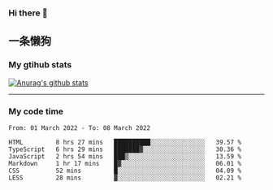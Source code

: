 ### Hi there 👋

## 一条懒狗
<!--
**kiss-me-quickly/kiss-me-quickly** is a ✨ _special_ ✨ repository because its `README.md` (this file) appears on your GitHub profile.

Here are some ideas to get you started:

- 🔭 I’m currently working on ...
- 🌱 I’m currently learning ...
- 👯 I’m looking to collaborate on ...
- 🤔 I’m looking for help with ...
- 💬 Ask me about ...
- 📫 How to reach me: ...
- 😄 Pronouns: ...
- ⚡ Fun fact: ...
-->


### My gtihub stats

[![Anurag's github stats](https://github-readme-stats.vercel.app/api?username=kiss-me-quickly)](https://github.com/anuraghazra/github-readme-stats)

***

### My code time

<!--START_SECTION:waka-->

```text
From: 01 March 2022 - To: 08 March 2022

HTML         8 hrs 27 mins   ██████████░░░░░░░░░░░░░░░   39.57 %
TypeScript   6 hrs 29 mins   ███████▓░░░░░░░░░░░░░░░░░   30.36 %
JavaScript   2 hrs 54 mins   ███▒░░░░░░░░░░░░░░░░░░░░░   13.59 %
Markdown     1 hr 17 mins    █▓░░░░░░░░░░░░░░░░░░░░░░░   06.01 %
CSS          52 mins         █░░░░░░░░░░░░░░░░░░░░░░░░   04.09 %
LESS         28 mins         ▓░░░░░░░░░░░░░░░░░░░░░░░░   02.21 %
```

<!--END_SECTION:waka-->
